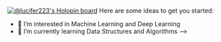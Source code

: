 
[![@lucifer223's Holopin board](https://holopin.me/lucifer223)](https://holopin.io/@lucifer223)
Here are some ideas to get you started:

- 🔭 I’m interested in Machine Learning and Deep Learning
- 🌱 I’m currently learning Data Structures and Algorithms
-->
